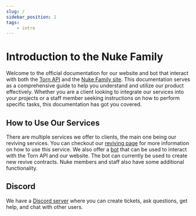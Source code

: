 ```yaml
---
slug: /
sidebar_position: 1
tags: 
	- intro
---
```


# Introduction to the Nuke Family

Welcome to the official documentation for our website and bot that interact with both the [Torn API](https://torn.com) and the [Nuke Family site](https://nuke.family). This documentation serves as a comprehensive guide to help you understand and utilize our product effectively. Whether you are a client looking to integrate our services into your projects or a staff member seeking instructions on how to perform specific tasks, this documentation has got you covered.

## How to Use Our Services

There are multiple services we offer to clients, the main one being our reviving services. You can checkout our [reviving page](./reviving/) for more information on how to use this service. We also offer a [bot](reviving/revive-bot) that can be used to interact with the Torn API and our website. The bot can currently be used to create new revive contracts. Nuke members and staff also have some additional functionality.

## Discord

We have a [Discord server](https://discord.gg/ukq9gC4mHS) where you can create tickets, ask questions, get help, and chat with other users.
